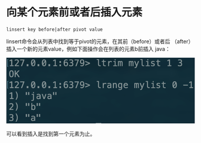 # 向某个元素前或者后插入元素

```text
linsert key before|after pivot value
```

linsert命令会从列表中找到等于pivot的元素，在其前（before）或者后 （after）插入一个新的元素value，例如下面操作会在列表的元素b前插入 java：

![](../../.gitbook/assets/image%20%2879%29.png)

可以看到插入是找到第一个元素为止。

